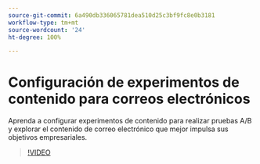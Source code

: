 ```yaml
---
source-git-commit: 6a490db336065781dea510d25c3bf9fc8e0b3181
workflow-type: tm+mt
source-wordcount: '24'
ht-degree: 100%

---
```

# Configuración de experimentos de contenido para correos electrónicos

Aprenda a configurar experimentos de contenido para realizar pruebas A/B y explorar el contenido de correo electrónico que mejor impulsa sus objetivos empresariales.

>[!VIDEO](https://video.tv.adobe.com/v/3419893/?learn=on)